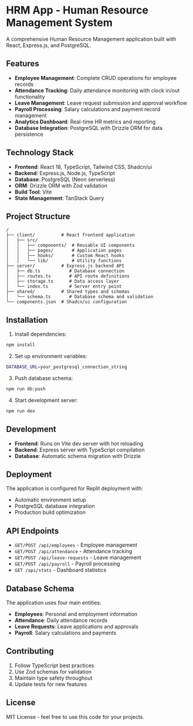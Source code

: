 # HRM App - Human Resource Management System

A comprehensive Human Resource Management application built with React, Express.js, and PostgreSQL.

## Features

- **Employee Management**: Complete CRUD operations for employee records
- **Attendance Tracking**: Daily attendance monitoring with clock in/out functionality
- **Leave Management**: Leave request submission and approval workflow
- **Payroll Processing**: Salary calculations and payment record management
- **Analytics Dashboard**: Real-time HR metrics and reporting
- **Database Integration**: PostgreSQL with Drizzle ORM for data persistence

## Technology Stack

- **Frontend**: React 18, TypeScript, Tailwind CSS, Shadcn/ui
- **Backend**: Express.js, Node.js, TypeScript
- **Database**: PostgreSQL (Neon serverless)
- **ORM**: Drizzle ORM with Zod validation
- **Build Tool**: Vite
- **State Management**: TanStack Query

## Project Structure

```
/
├── client/          # React frontend application
│   ├── src/
│   │   ├── components/  # Reusable UI components
│   │   ├── pages/       # Application pages
│   │   ├── hooks/       # Custom React hooks
│   │   └── lib/         # Utility functions
├── server/          # Express.js backend API
│   ├── db.ts           # Database connection
│   ├── routes.ts       # API route definitions
│   ├── storage.ts      # Data access layer
│   └── index.ts        # Server entry point
├── shared/          # Shared types and schemas
│   └── schema.ts       # Database schema and validation
└── components.json  # Shadcn/ui configuration
```

## Installation

1. Install dependencies:
```bash
npm install
```

2. Set up environment variables:
```bash
DATABASE_URL=your_postgresql_connection_string
```

3. Push database schema:
```bash
npm run db:push
```

4. Start development server:
```bash
npm run dev
```

## Development

- **Frontend**: Runs on Vite dev server with hot reloading
- **Backend**: Express server with TypeScript compilation
- **Database**: Automatic schema migration with Drizzle

## Deployment

The application is configured for Replit deployment with:
- Automatic environment setup
- PostgreSQL database integration
- Production build optimization

## API Endpoints

- `GET/POST /api/employees` - Employee management
- `GET/POST /api/attendance` - Attendance tracking
- `GET/POST /api/leave-requests` - Leave management
- `GET/POST /api/payroll` - Payroll processing
- `GET /api/stats` - Dashboard statistics

## Database Schema

The application uses four main entities:
- **Employees**: Personal and employment information
- **Attendance**: Daily attendance records
- **Leave Requests**: Leave applications and approvals
- **Payroll**: Salary calculations and payments

## Contributing

1. Follow TypeScript best practices
2. Use Zod schemas for validation
3. Maintain type safety throughout
4. Update tests for new features

## License

MIT License - feel free to use this code for your projects.